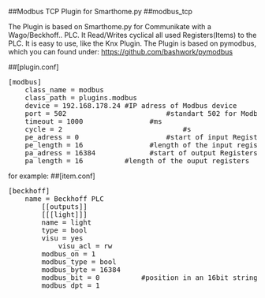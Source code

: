 ##Modbus TCP Plugin for Smarthome.py 
##modbus_tcp

The Plugin is based on Smarthome.py for Communikate with a Wago/Beckhoff.. PLC.
It Read/Writes cyclical all used Registers(Items) to the PLC.
It is easy to use, like the Knx Plugin.
The Plugin is based on pymodbus, which you can found under:
https://github.com/bashwork/pymodbus

##[plugin.conf]
<pre>
[modbus]
	class_name = modbus
	class_path = plugins.modbus
	device = 192.168.178.24	#IP adress of Modbus device
	port = 502 						  #standart 502 for Modbus
	timeout = 1000 				  #ms
	cycle = 2							  #s
	pe_adress = 0					  #start of input Registers
	pe_length = 16 				  #length of the input registers
	pa_adress = 16384			  #start of output Registers
	pa_length = 16	        #length of the ouput registers
</pre>


for example:
##[item.conf]
<pre>
[beckhoff]
	name = Beckhoff PLC
    	[[outputs]]
		[[[light]]]
		name = light
		type = bool
		visu = yes
      		visu_acl = rw
		modbus_on = 1
		modbus_type = bool
		modbus_byte = 16384
		modbus_bit = 0          #position in an 16bit string 16<-0
		modbus_dpt = 1
</pre>
